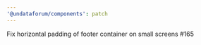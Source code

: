 ```yaml
---
'@undataforum/components': patch
---
```


Fix horizontal padding of footer container on small screens #165
